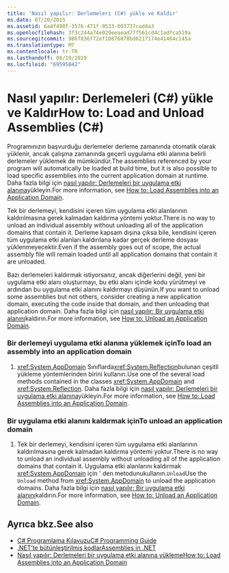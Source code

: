 ```yaml
---
title: 'Nasıl yapılır: Derlemeleri (C#) yükle ve Kaldır'
ms.date: 07/20/2015
ms.assetid: 6a4f490f-3576-471f-9533-003737cad4a3
ms.openlocfilehash: 3f3c244a74e029eeaead77f561cd4c1adfca519a
ms.sourcegitcommit: 986f836f72ef10876878bd6217174e41464c145a
ms.translationtype: MT
ms.contentlocale: tr-TR
ms.lasthandoff: 08/19/2019
ms.locfileid: "69595842"
---
```

# <a name="how-to-load-and-unload-assemblies-c"></a><span data-ttu-id="8c726-102">Nasıl yapılır: Derlemeleri (C#) yükle ve Kaldır</span><span class="sxs-lookup"><span data-stu-id="8c726-102">How to: Load and Unload Assemblies (C#)</span></span>
<span data-ttu-id="8c726-103">Programınızın başvurduğu derlemeler derleme zamanında otomatik olarak yüklenir, ancak çalışma zamanında geçerli uygulama etki alanına belirli derlemeler yüklemek de mümkündür.</span><span class="sxs-lookup"><span data-stu-id="8c726-103">The assemblies referenced by your program will automatically be loaded at build time, but it is also possible to load specific assemblies into the current application domain at runtime.</span></span> <span data-ttu-id="8c726-104">Daha fazla bilgi için [nasıl yapılır: Derlemeleri bir uygulama etki alanına](../../../../framework/app-domains/how-to-load-assemblies-into-an-application-domain.md)yükleyin.</span><span class="sxs-lookup"><span data-stu-id="8c726-104">For more information, see [How to: Load Assemblies into an Application Domain](../../../../framework/app-domains/how-to-load-assemblies-into-an-application-domain.md).</span></span>  
  
 <span data-ttu-id="8c726-105">Tek bir derlemeyi, kendisini içeren tüm uygulama etki alanlarının kaldırılmasına gerek kalmadan kaldırma yöntemi yoktur.</span><span class="sxs-lookup"><span data-stu-id="8c726-105">There is no way to unload an individual assembly without unloading all of the application domains that contain it.</span></span> <span data-ttu-id="8c726-106">Derleme kapsam dışına çıksa bile, kendisini içeren tüm uygulama etki alanları kaldırılana kadar gerçek derleme dosyası yüklenmeyecektir.</span><span class="sxs-lookup"><span data-stu-id="8c726-106">Even if the assembly goes out of scope, the actual assembly file will remain loaded until all application domains that contain it are unloaded.</span></span>  
  
 <span data-ttu-id="8c726-107">Bazı derlemeleri kaldırmak istiyorsanız, ancak diğerlerini değil, yeni bir uygulama etki alanı oluşturmayı, bu etki alanı içinde kodu yürütmeyi ve ardından bu uygulama etki alanını kaldırmayı düşünün.</span><span class="sxs-lookup"><span data-stu-id="8c726-107">If you want to unload some assemblies but not others, consider creating a new application domain, executing the code inside that domain, and then unloading that application domain.</span></span> <span data-ttu-id="8c726-108">Daha fazla bilgi için [nasıl yapılır: Bir uygulama etki alanını](../../../../framework/app-domains/how-to-unload-an-application-domain.md)kaldırın.</span><span class="sxs-lookup"><span data-stu-id="8c726-108">For more information, see [How to: Unload an Application Domain](../../../../framework/app-domains/how-to-unload-an-application-domain.md).</span></span>  
  
### <a name="to-load-an-assembly-into-an-application-domain"></a><span data-ttu-id="8c726-109">Bir derlemeyi uygulama etki alanına yüklemek için</span><span class="sxs-lookup"><span data-stu-id="8c726-109">To load an assembly into an application domain</span></span>  
  
1. <span data-ttu-id="8c726-110"><xref:System.AppDomain> Sınıflarda<xref:System.Reflection>bulunan çeşitli yükleme yöntemlerinden birini kullanın.</span><span class="sxs-lookup"><span data-stu-id="8c726-110">Use one of the several load methods contained in the classes <xref:System.AppDomain> and <xref:System.Reflection>.</span></span> <span data-ttu-id="8c726-111">Daha fazla bilgi için [nasıl yapılır: Derlemeleri bir uygulama etki alanına](../../../../framework/app-domains/how-to-load-assemblies-into-an-application-domain.md)yükleyin.</span><span class="sxs-lookup"><span data-stu-id="8c726-111">For more information, see [How to: Load Assemblies into an Application Domain](../../../../framework/app-domains/how-to-load-assemblies-into-an-application-domain.md).</span></span>  
  
### <a name="to-unload-an-application-domain"></a><span data-ttu-id="8c726-112">Bir uygulama etki alanını kaldırmak için</span><span class="sxs-lookup"><span data-stu-id="8c726-112">To unload an application domain</span></span>  
  
1. <span data-ttu-id="8c726-113">Tek bir derlemeyi, kendisini içeren tüm uygulama etki alanlarının kaldırılmasına gerek kalmadan kaldırma yöntemi yoktur.</span><span class="sxs-lookup"><span data-stu-id="8c726-113">There is no way to unload an individual assembly without unloading all of the application domains that contain it.</span></span> <span data-ttu-id="8c726-114">Uygulama etki alanlarını kaldırmak <xref:System.AppDomain> için ' den metodunukullanın.`Unload`</span><span class="sxs-lookup"><span data-stu-id="8c726-114">Use the `Unload` method from <xref:System.AppDomain> to unload the application domains.</span></span> <span data-ttu-id="8c726-115">Daha fazla bilgi için [nasıl yapılır: Bir uygulama etki alanını](../../../../framework/app-domains/how-to-unload-an-application-domain.md)kaldırın.</span><span class="sxs-lookup"><span data-stu-id="8c726-115">For more information, see [How to: Unload an Application Domain](../../../../framework/app-domains/how-to-unload-an-application-domain.md).</span></span>  
  
## <a name="see-also"></a><span data-ttu-id="8c726-116">Ayrıca bkz.</span><span class="sxs-lookup"><span data-stu-id="8c726-116">See also</span></span>

- [<span data-ttu-id="8c726-117">C# Programlama Kılavuzu</span><span class="sxs-lookup"><span data-stu-id="8c726-117">C# Programming Guide</span></span>](../../index.md)
- [<span data-ttu-id="8c726-118">.NET’te bütünleştirilmiş kodlar</span><span class="sxs-lookup"><span data-stu-id="8c726-118">Assemblies in .NET</span></span>](../../../../standard/assembly/index.md)
- [<span data-ttu-id="8c726-119">Nasıl yapılır: Derlemeleri bir uygulama etki alanına yükleme</span><span class="sxs-lookup"><span data-stu-id="8c726-119">How to: Load Assemblies into an Application Domain</span></span>](../../../../framework/app-domains/how-to-load-assemblies-into-an-application-domain.md)

